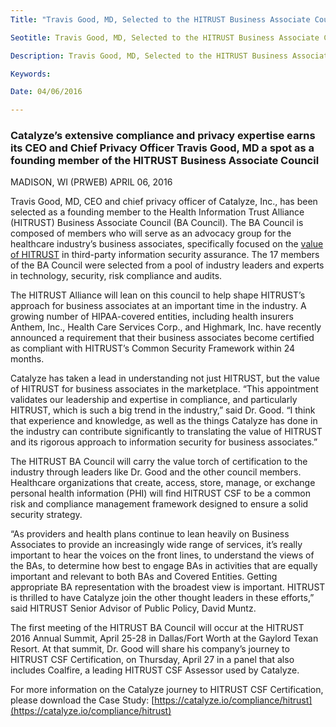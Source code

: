```yaml
---
Title: "Travis Good, MD, Selected to the HITRUST Business Associate Council"

Seotitle: Travis Good, MD, Selected to the HITRUST Business Associate Council

Description: Travis Good, MD, Selected to the HITRUST Business Associate Council

Keywords: 

Date: 04/06/2016

---
```

### Catalyze’s extensive compliance and privacy expertise earns its CEO and Chief Privacy Officer Travis Good, MD a spot as a founding member of the HITRUST Business Associate Council

MADISON, WI (PRWEB) APRIL 06, 2016

Travis Good, MD, CEO and chief privacy officer of Catalyze, Inc., has been selected as a founding member to the Health Information Trust Alliance (HITRUST) Business Associate Council (BA Council). The BA Council is composed of members who will serve as an advocacy group for the healthcare industry’s business associates, specifically focused on the [value of HITRUST](https://catalyze.io/hitrust) in third-party information security assurance. The 17 members of the BA Council were selected from a pool of industry leaders and experts in technology, security, risk compliance and audits.

The HITRUST Alliance will lean on this council to help shape HITRUST’s approach for business associates at an important time in the industry. A growing number of HIPAA-covered entities, including health insurers Anthem, Inc., Health Care Services Corp., and Highmark, Inc. have recently announced a requirement that their business associates become certified as compliant with HITRUST’s Common Security Framework within 24 months.

Catalyze has taken a lead in understanding not just HITRUST, but the value of HITRUST for business associates in the marketplace. “This appointment validates our leadership and expertise in compliance, and particularly HITRUST, which is such a big trend in the industry,” said Dr. Good. “I think that experience and knowledge, as well as the things Catalyze has done in the industry can contribute significantly to translating the value of HITRUST and its rigorous approach to information security for business associates.”

The HITRUST BA Council will carry the value torch of certification to the industry through leaders like Dr. Good and the other council members. Healthcare organizations that create, access, store, manage, or exchange personal health information (PHI) will find HITRUST CSF to be a common risk and compliance management framework designed to ensure a solid security strategy.

“As providers and health plans continue to lean heavily on Business Associates to provide an increasingly wide range of services, it’s really important to hear the voices on the front lines, to understand the views of the BAs, to determine how best to engage BAs in activities that are equally important and relevant to both BAs and Covered Entities. Getting appropriate BA representation with the broadest view is important. HITRUST is thrilled to have Catalyze join the other thought leaders in these efforts,” said HITRUST Senior Advisor of Public Policy, David Muntz.

The first meeting of the HITRUST BA Council will occur at the HITRUST 2016 Annual Summit, April 25-28 in Dallas/Fort Worth at the Gaylord Texan Resort. At that summit, Dr. Good will share his company’s journey to HITRUST CSF Certification, on Thursday, April 27 in a panel that also includes Coalfire, a leading HITRUST CSF Assessor used by Catalyze.

For more information on the Catalyze journey to HITRUST CSF Certification, please download the Case Study: [https://catalyze.io/compliance/hitrust](https://catalyze.io/compliance/hitrust)